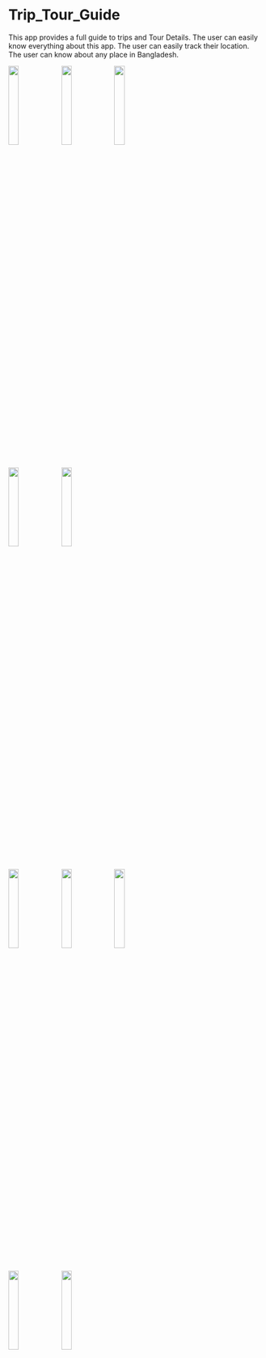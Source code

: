 # Trip_Tour_Guide
This app provides a full guide to trips and Tour Details. The user can easily know everything about this app. The user can easily track their location. The user can know about any place in Bangladesh.

<p> 
<img src="https://github.com/Trodev-IT/Trip_Tour_Guide/assets/74914169/cc1bd653-321a-4153-b165-814704dc575f" width=20% height=20% > 
<img src="https://github.com/Trodev-IT/Trip_Tour_Guide/assets/74914169/e5a67831-5a4b-4710-ac6b-505d60197186" width=20% height=20% > 
<img src="https://github.com/Trodev-IT/Trip_Tour_Guide/assets/74914169/96461a17-35d5-4f6d-b207-0f17e0fc8fe7" width=20% height=20% > 
</p>
<img src="https://github.com/Trodev-IT/Trip_Tour_Guide/assets/74914169/bd4c48c2-a15c-4d3c-89c2-f50285ecae0f" width=20% height=20% > 
<img src="https://github.com/Trodev-IT/Trip_Tour_Guide/assets/74914169/c60844ce-a604-44b6-8824-0a54ccd2e18f" width=20% height=20% > 


<p> 
<img src="https://github.com/Trodev-IT/Trip_Tour_Guide/assets/74914169/84fa55f3-2a4f-481c-8025-214dc1a9334f" width=20% height=20% > 
<img src="https://github.com/Trodev-IT/Trip_Tour_Guide/assets/74914169/bd25b56c-1432-4e87-9b25-c11a007ec379" width=20% height=20% > 
<img src="https://github.com/Trodev-IT/Trip_Tour_Guide/assets/74914169/9f7e1681-055e-460e-9827-35b9d5c0d750" width=20% height=20% > 
</p>
<img src="https://github.com/Trodev-IT/Trip_Tour_Guide/assets/74914169/ed477835-a363-4109-82de-5118aa0a4cfe" width=20% height=20% > 
<img src="https://github.com/Trodev-IT/Trip_Tour_Guide/assets/74914169/99d1563b-613d-4cc7-b36b-e29b59653404" width=20% height=20% >

